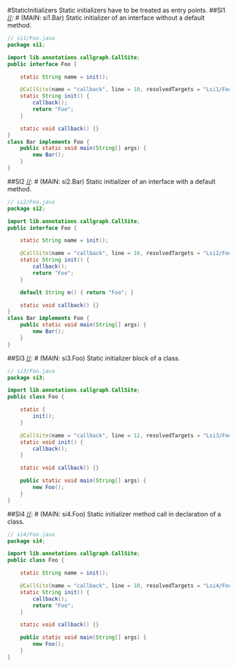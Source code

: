 #StaticInitializers
Static initializers have to be treated as entry points.
##SI1
[//]: # (MAIN: si1.Bar)
Static initializer of an interface without a default method. 
```java
// si1/Foo.java
package si1;

import lib.annotations.callgraph.CallSite;
public interface Foo {

	static String name = init();

    @CallSite(name = "callback", line = 10, resolvedTargets = "Lsi1/Foo;")
	static String init() {
		callback();
		return "Foo";
	}

	static void callback() {}
}
class Bar implements Foo {
	public static void main(String[] args) {
		new Bar();
	}
}
```
[//]: # (END)

##SI2
[//]: # (MAIN: si2.Bar)
Static initializer of an interface with a default method. 
```java
// si2/Foo.java
package si2;

import lib.annotations.callgraph.CallSite;
public interface Foo {

	static String name = init();

    @CallSite(name = "callback", line = 10, resolvedTargets = "Lsi2/Foo;")
	static String init() {
		callback();
		return "Foo";
	}

	default String m() { return "Foo"; }

	static void callback() {}
}
class Bar implements Foo {
	public static void main(String[] args) {
		new Bar();
	}
}
```
[//]: # (END)


##SI3
[//]: # (MAIN: si3.Foo)
Static initializer block of a class.
```java
// si3/Foo.java
package si3;

import lib.annotations.callgraph.CallSite;
public class Foo {

	static {
		init();
	}

    @CallSite(name = "callback", line = 12, resolvedTargets = "Lsi3/Foo;")
	static void init() {
		callback();
	}

	static void callback() {}

	public static void main(String[] args) {
		new Foo();
	}
}
```
[//]: # (END)

##SI4
[//]: # (MAIN: si4.Foo)
Static initializer method call in declaration of a class.  
```java
// si4/Foo.java
package si4;

import lib.annotations.callgraph.CallSite;
public class Foo {

	static String name = init();

    @CallSite(name = "callback", line = 10, resolvedTargets = "Lsi4/Foo;")
	static String init() {
		callback();
		return "Foo";
	}

	static void callback() {}

	public static void main(String[] args) {
		new Foo();
	}
}
```
[//]: # (END)